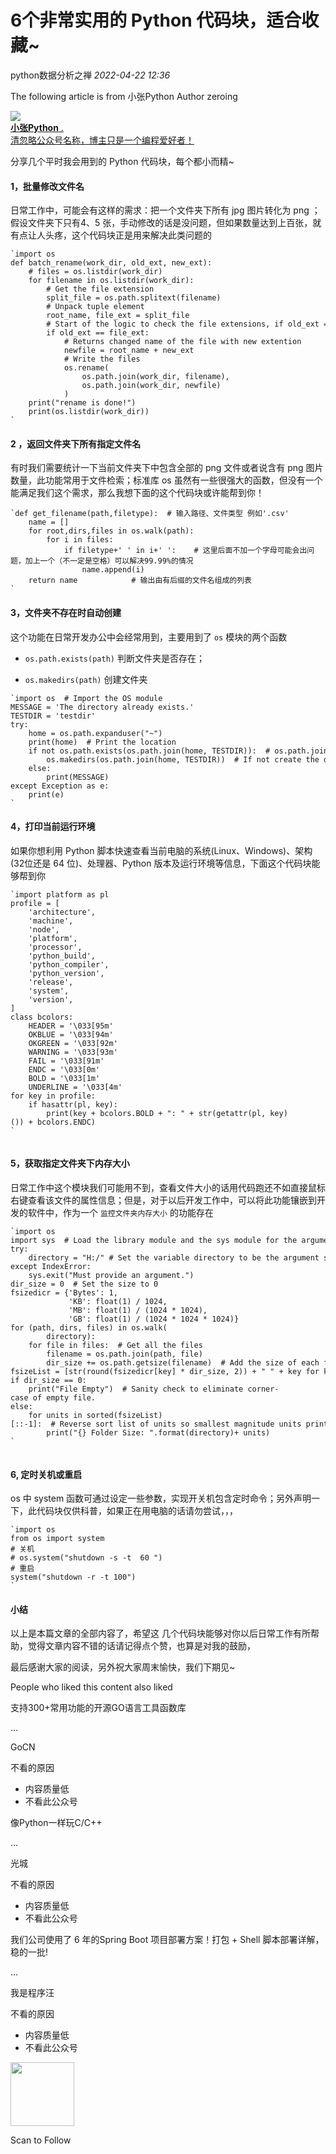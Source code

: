 # 6个非常实用的 Python 代码块，适合收藏~

<a id="profileBt"></a><a id="js_name"></a>python数据分析之禅 *2022-04-22 12:36*

The following article is from 小张Python Author zeroing

<a id="copyright_info"></a>[![](../../../_resources/0_68b87d99be28429bad3d607a6b566bbf.jpg)<br>**小张Python** .<br>清忽略公众号名称，博主只是一个编程爱好者！](#)

分享几个平时我会用到的 Python 代码块，每个都小而精~

#### 1，批量修改文件名

日常工作中，可能会有这样的需求：把一个文件夹下所有 jpg 图片转化为 png ；假设文件夹下只有4、5 张，手动修改的话是没问题，但如果数量达到上百张，就有点让人头疼，这个代码块正是用来解决此类问题的

```
`import os
def batch_rename(work_dir, old_ext, new_ext):
    # files = os.listdir(work_dir)
    for filename in os.listdir(work_dir):
        # Get the file extension
        split_file = os.path.splitext(filename)
        # Unpack tuple element
        root_name, file_ext = split_file
        # Start of the logic to check the file extensions, if old_ext = file_ext
        if old_ext == file_ext:
            # Returns changed name of the file with new extention
            newfile = root_name + new_ext
            # Write the files
            os.rename(
                os.path.join(work_dir, filename),
                os.path.join(work_dir, newfile)
            )
    print("rename is done!")
    print(os.listdir(work_dir))
`
```

#### 2 ，返回文件夹下所有指定文件名

有时我们需要统计一下当前文件夹下中包含全部的 png 文件或者说含有 png 图片数量，此功能常用于文件检索；标准库 os 虽然有一些很强大的函数，但没有一个能满足我们这个需求，那么我想下面的这个代码块或许能帮到你！

```
`def get_filename(path,filetype):  # 输入路径、文件类型 例如'.csv'
    name = []
    for root,dirs,files in os.walk(path):
        for i in files:
            if filetype+' ' in i+' ':    # 这里后面不加一个字母可能会出问题，加上一个（不一定是空格）可以解决99.99%的情况
                name.append(i)        
    return name            # 输出由有后缀的文件名组成的列表
`
```

#### 3，文件夹不存在时自动创建

这个功能在日常开发办公中会经常用到，主要用到了 `os` 模块的两个函数

- `os.path.exists(path)` 判断文件夹是否存在；
    
- `os.makedirs(path)` 创建文件夹
    

```
`import os  # Import the OS module
MESSAGE = 'The directory already exists.'
TESTDIR = 'testdir'
try:
    home = os.path.expanduser("~")  
    print(home)  # Print the location
    if not os.path.exists(os.path.join(home, TESTDIR)):  # os.path.join() for making a full path safely
        os.makedirs(os.path.join(home, TESTDIR))  # If not create the directory, inside their home directory
    else:
        print(MESSAGE)
except Exception as e:
    print(e)
`
```

#### 4，打印当前运行环境

如果你想利用 Python 脚本快速查看当前电脑的系统(Linux、Windows)、架构(32位还是 64 位)、处理器、Python 版本及运行环境等信息，下面这个代码块能够帮到你

```
`import platform as pl
profile = [
    'architecture',
    'machine',
    'node',
    'platform',
    'processor',
    'python_build',
    'python_compiler',
    'python_version',
    'release',
    'system',
    'version',
]
class bcolors:
    HEADER = '\033[95m'
    OKBLUE = '\033[94m'
    OKGREEN = '\033[92m'
    WARNING = '\033[93m'
    FAIL = '\033[91m'
    ENDC = '\033[0m'
    BOLD = '\033[1m'
    UNDERLINE = '\033[4m'
for key in profile:
    if hasattr(pl, key):
        print(key + bcolors.BOLD + ": " + str(getattr(pl, key)()) + bcolors.ENDC)
`
```

![Image](data:image/gif;base64,iVBORw0KGgoAAAANSUhEUgAAAAEAAAABCAYAAAAfFcSJAAAADUlEQVQImWNgYGBgAAAABQABh6FO1AAAAABJRU5ErkJggg==)

#### 5，获取指定文件夹下内存大小

日常工作中这个模块我们可能用不到，查看文件大小的话用代码跑还不如直接鼠标右键查看该文件的属性信息；但是，对于以后开发工作中，可以将此功能镶嵌到开发的软件中，作为一个 `监控文件夹内存大小` 的功能存在

```
`import os
import sys  # Load the library module and the sys module for the argument vector'''
try:
    directory = "H:/" # Set the variable directory to be the argument supplied by user.
except IndexError:
    sys.exit("Must provide an argument.")
dir_size = 0  # Set the size to 0
fsizedicr = {'Bytes': 1,
             'KB': float(1) / 1024,
             'MB': float(1) / (1024 * 1024),
             'GB': float(1) / (1024 * 1024 * 1024)}
for (path, dirs, files) in os.walk(
        directory):
    for file in files:  # Get all the files
        filename = os.path.join(path, file)
        dir_size += os.path.getsize(filename)  # Add the size of each file in the root dir to get the total size.
fsizeList = [str(round(fsizedicr[key] * dir_size, 2)) + " " + key for key in fsizedicr]  # List of units
if dir_size == 0:
    print("File Empty")  # Sanity check to eliminate corner-case of empty file.
else:
    for units in sorted(fsizeList)[::-1]:  # Reverse sort list of units so smallest magnitude units print first.
        print("{} Folder Size: ".format(directory)+ units)
`
```

![Image](data:image/gif;base64,iVBORw0KGgoAAAANSUhEUgAAAAEAAAABCAYAAAAfFcSJAAAADUlEQVQImWNgYGBgAAAABQABh6FO1AAAAABJRU5ErkJggg==)

#### 6, 定时关机或重启

os 中 system 函数可通过设定一些参数，实现开关机包含定时命令；另外声明一下，此代码块仅供科普，如果正在用电脑的话请勿尝试，，，

```
`import os
from os import system
# 关机
# os.system("shutdown -s -t  60 ")
# 重启
system("shutdown -r -t 100")
`
```

#### 小结

以上是本篇文章的全部内容了，希望这 几个代码块能够对你以后日常工作有所帮助，觉得文章内容不错的话请记得点个赞，也算是对我的鼓励，

最后感谢大家的阅读，另外祝大家周末愉快，我们下期见~

People who liked this content also liked

支持300+常用功能的开源GO语言工具函数库

...

GoCN

不看的原因

- 内容质量低
- 不看此公众号

像Python一样玩C/C++

...

光城

不看的原因

- 内容质量低
- 不看此公众号

我们公司使用了 6 年的Spring Boot 项目部署方案！打包 + Shell 脚本部署详解，稳的一批!

...

我是程序汪

不看的原因

- 内容质量低
- 不看此公众号

<img width="102" height="102" src="../../../_resources/qrcode_scene_10000004_size_102___39f16e56c0cc4b9eb.bmp"/>

Scan to Follow